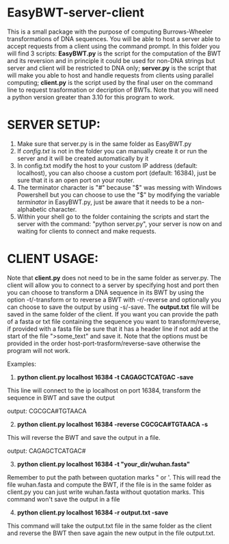 # EasyBWT-server-client

This is a small package with the purpose of computing Burrows-Wheeler transformations
of DNA sequences.
You will be able to host a server able to accept requests from a client using the command prompt.
In this folder you will find 3 scripts: **EasyBWT.py** is the script for the computation of the BWT and its reversion 
and in principle it could be used for non-DNA strings but server and client will be restricted to DNA only; 
**server.py** is the script that will make you able to host and handle requests from clients using parallel computing; 
**client.py** is the script used by the final user on the command line to request trasformation or decription of BWTs.
Note that you will need a python version greater than 3.10 for this program to work.

# SERVER SETUP:
1) Make sure that server.py is in the same folder as EasyBWT.py
2) If *config.txt* is not in the folder you can manually create it or run the server and it will be
created automatically by it
3) In config.txt modify the host to your custom IP address (default: localhost), you can also choose a
custom port (default: 16384), just be sure that it is an open port on your router.
4) The terminator character is "#" because "$" was messing with Windows Powershell but you can choose to use the "$" by
modifying the variable *terminator* in EasyBWT.py, just be aware that it needs to be a non-alphabetic character.
5) Within your shell go to the folder containing the scripts and start the server with the command:
"python server.py", your server is now on and waiting for clients to connect and make requests.

# CLIENT USAGE: 
Note that **client.py** does not need to be in the same folder as server.py.
The client will allow you to connect to a server by specifying host and port then you can choose to transform a DNA
sequence in its BWT by using the option -t/-transform or to reverse a BWT with -r/-reverse and optionally you can choose
to save the output by using -s/-save. The **output.txt** file will be saved in the same folder of the client.
If you want you can provide the path of a fasta or txt file containing the sequence you want to transform/reverse, if 
provided with a fasta file be sure that it has a header line if not add at the start of the file ">some_text" and save it.
Note that the options must be provided in the order host-port-trasform/reverse-save otherwise the program will not work.

Examples:

1) **python client.py localhost 16384 -t CAGAGCTCATGAC -save**

This line will connect to the ip localhost on port 16384, transform the sequence in BWT and save the output

output: CGCGCA#TGTAACA

2) **python client.py localhost 16384 -reverse CGCGCA#TGTAACA -s**

This will reverse the BWT and save the output in a file.

output: CAGAGCTCATGAC#

3) **python client.py localhost 16384 -t "your_dir/wuhan.fasta"**

Remember to put the path between quotation marks " or '.
This will read the file wuhan.fasta and compute the BWT, if the file is in the same folder as client.py you can just
write wuhan.fasta without quotation marks. 
This command won't save the output in a file

4) **python client.py localhost 16384 -r output.txt -save**

This command will take the output.txt file in the same folder as the client and reverse the BWT then save again the new
output in the file output.txt.


